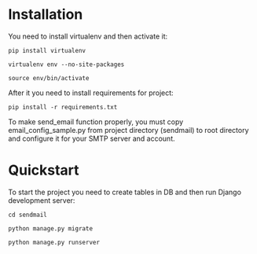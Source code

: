 # Installation

You need to install virtualenv and then activate it:

```pip install virtualenv```

```virtualenv env --no-site-packages```

```source env/bin/activate```

After it you need to install requirements for project:

```pip install -r requirements.txt```

To make send_email function properly, you must copy  email_config_sample.py from project directory (sendmail) to root directory and configure it for your SMTP server and account.
# Quickstart

To start the project you need to create tables in DB and then run Django development server:

```cd sendmail```

```python manage.py migrate```

```python manage.py runserver```
